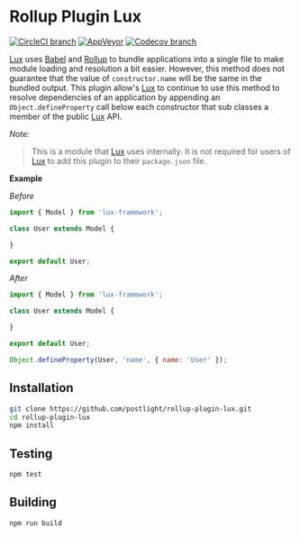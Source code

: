 # Rollup Plugin Lux

[![CircleCI branch](https://img.shields.io/circleci/project/github/postlight/rollup-plugin-lux/master.svg?style=flat-square)](https://circleci.com/gh/postlight/rollup-plugin-lux/tree/master) [![AppVeyor](https://img.shields.io/appveyor/ci/zacharygolba/rollup-plugin-lux/master.svg?style=flat-square)](https://ci.appveyor.com/project/zacharygolba/rollup-plugin-lux/branch/master) [![Codecov branch](https://img.shields.io/codecov/c/github/postlight/rollup-plugin-lux/master.svg?style=flat-square)](https://codecov.io/gh/postlight/rollup-plugin-lux)

[Lux](https://github.com/postlight/lux) uses [Babel](https://github.com/babel/babel)
and [Rollup](https://github.com/rollup/rollup) to bundle applications into a
single file to make module loading and resolution a bit easier. However, this
method does not guarantee that the value of `constructor.name` will be the same
in the bundled output. This plugin allow's [Lux](https://github.com/postlight/lux)
to continue to use this method to resolve dependencies of an application by
appending an `Object.defineProperty` call below each constructor that sub classes
a member of the public [Lux](https://github.com/postlight/lux) API.

*Note:*

> This is a module that [Lux](https://github.com/postlight/lux) uses internally.
> It is not required for users of [Lux](https://github.com/postlight/lux) to add
> this plugin to their `package.json` file.

**Example**

*Before*

```javascript
import { Model } from 'lux-framework';

class User extends Model {

}

export default User;
```

*After*

```javascript
import { Model } from 'lux-framework';

class User extends Model {

}

export default User;

Object.defineProperty(User, 'name', { name: 'User' });
```

## Installation

```bash
git clone https://github.com/postlight/rollup-plugin-lux.git
cd rollup-plugin-lux
npm install
```

## Testing

```bash
npm test
```

## Building

```bash
npm run build
```
